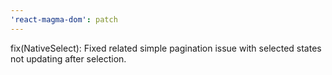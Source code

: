 ```yaml
---
'react-magma-dom': patch
---
```


fix(NativeSelect): Fixed related simple pagination issue with selected states not updating after selection.
